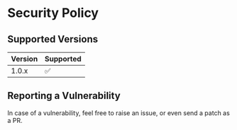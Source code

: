 # Security Policy

## Supported Versions

| Version | Supported          |
| ------- | ------------------ |
| 1.0.x   | :white_check_mark: |

## Reporting a Vulnerability

In case of a vulnerability, feel free to raise an issue, or even send a patch as a PR.
